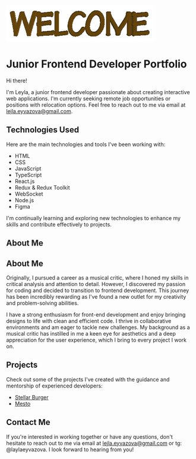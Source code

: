 ![](https://github.com/laylaroad/laylaroad/blob/master/unnamed.gif)

# Junior Frontend Developer Portfolio

Hi there! 

I'm Leyla, a junior frontend developer passionate about creating interactive web applications. 
I'm currently seeking remote job opportunities or positions with relocation options. Feel free to reach out to me via email at lejla.eyvazova@gmail.com.

## Technologies Used

Here are the main technologies and tools I've been working with:

- HTML
- CSS
- JavaScript
- TypeScript
- React.js
- Redux & Redux Toolkit
- WebSocket
- Node.js
- Figma

I'm continually learning and exploring new technologies to enhance my skills and contribute effectively to projects.

## About Me

## About Me

Originally, I pursued a career as a musical critic, where I honed my skills in critical analysis and attention to detail. However, I discovered my passion for coding and decided to transition to frontend development. This journey has been incredibly rewarding as I've found a new outlet for my creativity and problem-solving abilities.

I have a strong enthusiasm for front-end development and enjoy bringing designs to life with clean and efficient code. I thrive in collaborative environments and am eager to tackle new challenges. My background as a musical critic has instilled in me a keen eye for aesthetics and a deep appreciation for the user experience, which I bring to every project I work on.


## Projects

Check out some of the projects I've created with the guidance and mentorship of experienced developers:
- [Stellar Burger]([link](https://github.com/laylaroad/react-stellar-burger))
- [Mesto]([link](https://github.com/laylaroad/mesto-project-bootcamp))

## Contact Me

If you're interested in working together or have any questions, don't hesitate to reach out to me via email at lejla.eyvazova@gmail.com or tg: @laylaeyvazova. 
I look forward to hearing from you!



